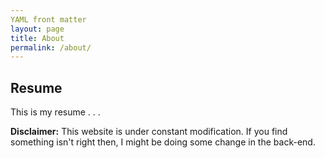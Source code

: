 ```yaml
---
YAML front matter
layout: page
title: About
permalink: /about/
---
```


## Resume

This is my resume
.
.
.

**Disclaimer:** This website is under constant modification.
If you find something isn't right then,
I might be doing some change in the back-end.
